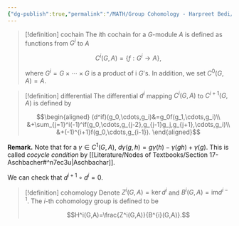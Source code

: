 ```yaml
---
{"dg-publish":true,"permalink":"/MATH/Group Cohomology - Harpreet Bedi/Nodes/2 Group cohomology/","dgPassFrontmatter":true}
---
```



> [!definition] cochain
> The $i$th cochain for a $G$-module $A$ is defined as functions from $G^i$ to $A$
> 
> $$C^i(G,A)=\{f:G^i\to A\},$$
> 
> where $G^i=G\times\cdots\times G$ is a product of i $G$'s. In addition, we set $C^0(G,A)=A$.

> [!definition] differential
> The differential $d^i$ mapping $C^i(G,A)$ to $C^{i+1}(G,A)$ is defined by 
> 
> $$\begin{aligned}
(d^if)(g_0,\cdots,g_i)&=g_0f(g_1,\cdots,g_i)\\
&+\sum_{j=1}^i(-1)^if(g_0,\cdots,g_{j-2},g_{j-1}g_j,g_{j+1},\cdots,g_i)\\
&+(-1)^{i+1}f(g_0,\cdots,g_{i-1}).
\end{aligned}$$

**Remark.** Note that for a $\gamma\in C^1(G,A)$, $d\gamma(g,h)=g\gamma(h)-\gamma(gh)+\gamma(g)$. This is called *cocycle condition* by [[Literature/Nodes of Textbooks/Section 17-Aschbacher#^n7ec3u\|Aschbachar]].

We can check that $d^{i+1}\circ d^i=0$. 

> [!definition] cohomology
> Denote $Z^i(G,A)=\ker d^i$ and $B^i(G,A)=\mathrm{im}d^{i-1}$. The $i$-th cohomology group is defined to be
> 
> $$H^i(G,A)=\frac{Z^i(G,A)}{B^{i}(G,A)}.$$



